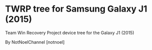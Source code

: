# TWRP tree for Samsung Galaxy J1 (2015)

Team Win Recovery Project device tree for the Galaxy J1 (2015)

By NotNoelChannel [notnoel]



